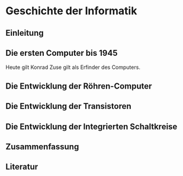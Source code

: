 # Geschichte der Informatik

## Einleitung

## Die ersten Computer bis 1945

Heute gilt Konrad Zuse gilt als Erfinder des Computers.
 
## Die Entwicklung der Röhren-Computer

## Die Entwicklung der Transistoren

## Die Entwicklung der Integrierten Schaltkreise

## Zusammenfassung

## Literatur